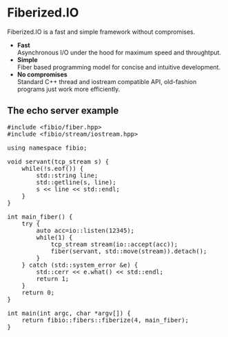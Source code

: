 Fiberized.IO
============

Fiberized.IO is a fast and simple framework without compromises.

* <B>Fast</B><BR/>Asynchronous I/O under the hood for maximum speed and throughtput.
* <B>Simple</B><BR/>Fiber based programming model for concise and intuitive development.
* <B>No compromises</B><BR/>Standard C++ thread and iostream compatible API, old-fashion programs just work more efficiently.

The echo server example
-----------------------
<pre>
#include &lt;fibio/fiber.hpp&gt;
#include &lt;fibio/stream/iostream.hpp&gt;

using namespace fibio;

void servant(tcp_stream s) {
    while(!s.eof()) {
        std::string line;
        std::getline(s, line);
        s << line << std::endl;
    }
}

int main_fiber() {
    try {
        auto acc=io::listen(12345);
        while(1) {
            tcp_stream stream(io::accept(acc));
            fiber(servant, std::move(stream)).detach();
        }
    } catch (std::system_error &e) {
        std::cerr << e.what() << std::endl;
        return 1;
    }
    return 0;
}

int main(int argc, char *argv[]) {
    return fibio::fibers::fiberize(4, main_fiber);
}
</pre>